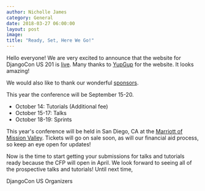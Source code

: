 ```yaml
---
author: Nicholle James
category: General
date: 2018-03-27 06:00:00
layout: post
image:
title: "Ready, Set, Here We Go!"
---
```

Hello everyone! We are very excited to announce that the website for DjangoCon US 201 is [live](https://2018.djangocon.us). Many thanks to [YupGup](http://yupgup.com/) for the website. It looks amazing!

We would also like to thank our wonderful [sponsors](https://2018.djangocon.us/sponsors).

This year the conference will be September 15-20.

- October 14: Tutorials (Additional fee)
- October 15-17: Talks
- October 18-19: Sprints

This year's conference will be held in San Diego, CA at the [Marriott of Mission Valley](https://2018.djangocon.us/venue/). Tickets will go on sale soon, as will our financial aid process, so keep an eye open for updates!

Now is the time to start getting your submissions for talks and tutorials ready because the CFP will open in April. We look forward to seeing all of the prospective talks and tutorials! Until next time,

DjangoCon US Organizers
